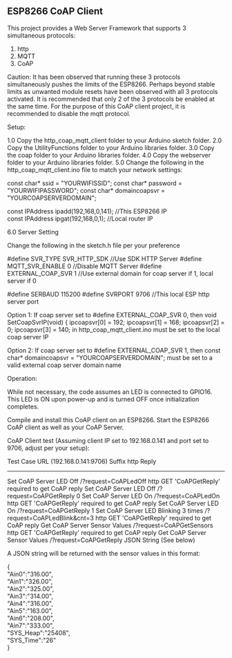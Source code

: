 <h2><strong>ESP8266 CoAP Client</strong></h2>

This project provides a Web Server Framework that supports 3 simultaneous protocols:

1. http
2. MQTT
3. CoAP

Caution: It has been observed that running these 3 protocols simultaneously pushes the limits
of the ESP8266. Perhaps beyond stable limits as unwanted module resets have been observed with
all 3 protocols activated. It is recommended that only 2 of the 3 protocols be enabled at the 
same time. For the purpose of this CoAP client project, it is recommended to disable the mqtt protocol.


Setup:

1.0 Copy the http_coap_mqtt_client folder to your Arduino sketch folder.
2.0 Copy the UtilityFunctions folder to your Arduino libraries folder.
3.0 Copy the coap folder to your Arduino libraries folder.
4.0 Copy the webserver folder to your Arduino libraries folder.
5.0 Change the following in the http_coap_mqtt_client.ino file to match your network settings:

const char* ssid          = "YOURWIFISSID";
const char* password      = "YOURWIFIPASSWORD";
const char* domaincoapsvr = "YOURCOAPSERVERDOMAIN";

const IPAddress  ipadd(192,168,0,141);  //This ESP8266 IP   
const IPAddress  ipgat(192,168,0,1);    //Local router IP      

6.0 Server Setting

Change the following in the sketch.h file per your preference

#define SVR_TYPE SVR_HTTP_SDK      //Use SDK HTTP Server
#define MQTT_SVR_ENABLE 0          //Disable MQTT Server
#define EXTERNAL_COAP_SVR 1        //Use external domain for coap server if 1, local server if 0

#define SERBAUD 115200
#define SVRPORT 9706               //This local ESP http server port

Option 1: 
If coap server set to #define EXTERNAL_COAP_SVR 0, then 
void SetCoapSvrIP(void) {
    ipcoapsvr[0]  = 192;
    ipcoapsvr[1]  = 168;
    ipcoapsvr[2]  = 0;
    ipcoapsvr[3]  = 140;
in http_coap_mqtt_client.ino must be set to the local coap server IP

Option 2: 
If coap server set to #define EXTERNAL_COAP_SVR 1, then 
const char* domaincoapsvr = "YOURCOAPSERVERDOMAIN";
must be set to a valid external coap server domain name

Operation:

While not necessary, the code assumes an LED is connected to GPIO16. This LED is ON upon 
power-up and is turned OFF once initialization completes.

Compile and install this CoAP client on an ESP8266. 
Start the ESP8266 CoAP client as well as your CoAP Server.

CoAP Client test (Assuming client IP set to 192.168.0.141 and port set to 9706, adjust per your setup):


Test Case                             URL (192.168.0.141:9706) Suffix	http Reply
-----------------------               -------------------------------   --------------------------------------------------
Set CoAP Server LED Off	              /?request=CoAPLedOff	            http GET 'CoAPGetReply' required to get CoAP reply
Set CoAP Server LED Off	              /?request=CoAPGetReply	        0
Set CoAP Server LED On	              /?request=CoAPLedOn	            http GET 'CoAPGetReply' required to get CoAP reply
Set CoAP Server LED On	              /?request=CoAPGetReply	        1
Set CoAP Server LED Blinking 3 times  /?request=CoAPLedBlink&cnt=3	    http GET 'CoAPGetReply' required to get CoAP reply
Get CoAP Server Sensor Values	      /?request=CoAPGetSensors	        http GET 'CoAPGetReply' required to get CoAP reply
Get CoAP Server Sensor Values	      /?request=CoAPGetReply	        JSON String (See below)


A JSON string will be returned with the sensor values in this format:

{<br>
"Ain0":"316.00",<br>
"Ain1":"326.00",<br>
"Ain2":"325.00",<br>
"Ain3":"314.00",<br>
"Ain4":"316.00",<br>
"Ain5":"163.00",<br>
"Ain6":"208.00",<br>
"Ain7":"333.00",<br>
"SYS_Heap":"25408",<br>
"SYS_Time":"26"<br>
}<br>

